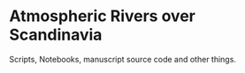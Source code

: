 # Atmospheric Rivers over Scandinavia

Scripts, Notebooks, manuscript source code and other things.
